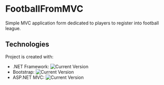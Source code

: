 # FootballFromMVC
Simple MVC application form dedicated to players to register into football league.
## Technologies
Project is created with:
* .NET Framework: ![Current Version](https://img.shields.io/badge/version-4.7.1-green.svg)
* Bootstrap: ![Current Version](https://img.shields.io/badge/version-3.0.0-red.svg)
* ASP.NET MVC: ![Current Version](https://img.shields.io/badge/version-5-yellow.svg)
